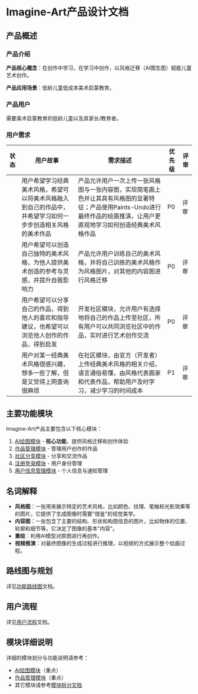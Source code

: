 # Imagine-Art产品设计文档

## 产品概述

### 产品介绍
**产品核心概念**：在创作中学习，在学习中创作，以风格迁移（AI图生图）赋能儿童艺术创作。

**产品应用场景**：低龄儿童低成本美术启蒙教育。

### 产品用户
需要美术启蒙教育的低龄儿童以及其家长/教育者。

### 用户需求

| 状态 | 用户故事                                                                                                   | 需求描述                                                                                                                                                                    | 优先级 | 评审 |
| ---- | ---------------------------------------------------------------------------------------------------------- | --------------------------------------------------------------------------------------------------------------------------------------------------------------------------- | ------ | ---- |
|      | 用户希望学习经典美术风格，希望可以将美术风格融入到自己的作品中，并希望学习如何一步步创造相关风格的美术作品 | 产品允许用户一次上传一张风格图与一张内容图，实现简笔画上色并让其具有风格图的显著特征；产品使用Paints-Undo进行最终作品的绘画推演，让用户更直观地学习如何创造经典美术风格作品 | P0     | 评审 |
|      | 用户希望可以创造自己独特的美术风格，为他人提供美术创造的参考与灵感，并提升自我影响力                       | 产品允许用户训练自己的美术风格，并将自己训练的美术风格作为风格图片，对其他的内容图进行风格迁移                                                                              | P0     | 评审 |
|      | 用户希望可以分享自己的作品，得到他人的喜欢和指导建议，也希望可以浏览他人创作的作品，得到启发               | 开发社区模块，允许用户有选择地将自己的作品上传至社区，所有用户可以共同浏览社区中的作品，实时进行艺术创作交流                                                                | P0     | 评审 |
|      | 用户对某一经典美术风格很感兴趣，想多一些了解，但是又觉得上网查询很麻烦                                     | 在社区模块，由官方（开发者）上传经典美术风格的相关介绍，语言通俗易懂，由风格代表画家和代表作品，帮助用户及时学习，减少学习的时间成本                                        | P1     | 评审 |

## 主要功能模块

Imagine-Art产品主要包含以下核心模块：

1. [AI绘图模块](./ai-drawing.md) - **核心功能**，提供风格迁移和创作体验
2. [作品管理模块](./artwork-management.md) - 管理用户创作的作品
3. [社区分享模块](./modules.md#社区分享模块) - 分享和交流作品
4. [注册登录模块](./modules.md#注册登录模块) - 用户身份管理
5. [用户信息管理模块](./modules.md#用户信息管理模块) - 个人信息与通知管理

## 名词解释

- **风格图**：一张用来展示特定的艺术风格，比如颜色、纹理、笔触和光影效果等的图片，它提供了生成图像时需要"借鉴"的视觉美学。
- **内容图**：一张包含了主要的结构、形状和构图信息的图片，比如物体的位置、轮廓和细节等。它决定了图像的基本"内容"。
- **重绘**：利用AI模型对原图进行再创作。
- **视频推演**：对最终图像的生成过程进行推理，以视频的方式展示整个绘画过程。

## 路线图与规划

详见[功能路线图](./feature-roadmap.md)文档。

## 用户流程

详见[用户流程](./user-flow.md)文档。

## 模块详细说明

详细的模块划分与功能说明请参考：
- [AI绘图模块](./ai-drawing.md)（重点）
- [作品管理模块](./artwork-management.md)（重点）
- 其它模块请参考[模块拆分文档](./modules.md)